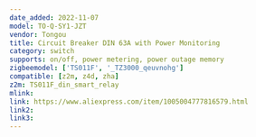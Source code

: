 ```yaml
---
date_added: 2022-11-07
model: TO-Q-SY1-JZT
vendor: Tongou
title: Circuit Breaker DIN 63A with Power Monitoring
category: switch
supports: on/off, power metering, power outage memory
zigbeemodel: ['TS011F', '_TZ3000_qeuvnohg']
compatible: [z2m, z4d, zha]
z2m: TS011F_din_smart_relay
mlink: 
link: https://www.aliexpress.com/item/1005004777816579.html
link2: 
link3: 
---
```

